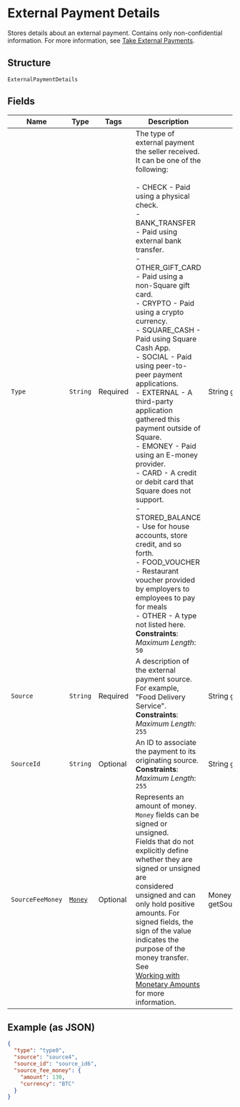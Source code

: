 
# External Payment Details

Stores details about an external payment. Contains only non-confidential information.
For more information, see
[Take External Payments](https://developer.squareup.com/docs/payments-api/take-payments/external-payments).

## Structure

`ExternalPaymentDetails`

## Fields

| Name | Type | Tags | Description | Getter |
|  --- | --- | --- | --- | --- |
| `Type` | `String` | Required | The type of external payment the seller received. It can be one of the following:<br><br>- CHECK - Paid using a physical check.<br>- BANK_TRANSFER - Paid using external bank transfer.<br>- OTHER\_GIFT\_CARD - Paid using a non-Square gift card.<br>- CRYPTO - Paid using a crypto currency.<br>- SQUARE_CASH - Paid using Square Cash App.<br>- SOCIAL - Paid using peer-to-peer payment applications.<br>- EXTERNAL - A third-party application gathered this payment outside of Square.<br>- EMONEY - Paid using an E-money provider.<br>- CARD - A credit or debit card that Square does not support.<br>- STORED_BALANCE - Use for house accounts, store credit, and so forth.<br>- FOOD_VOUCHER - Restaurant voucher provided by employers to employees to pay for meals<br>- OTHER - A type not listed here.<br>**Constraints**: *Maximum Length*: `50` | String getType() |
| `Source` | `String` | Required | A description of the external payment source. For example,<br>"Food Delivery Service".<br>**Constraints**: *Maximum Length*: `255` | String getSource() |
| `SourceId` | `String` | Optional | An ID to associate the payment to its originating source.<br>**Constraints**: *Maximum Length*: `255` | String getSourceId() |
| `SourceFeeMoney` | [`Money`](../../doc/models/money.md) | Optional | Represents an amount of money. `Money` fields can be signed or unsigned.<br>Fields that do not explicitly define whether they are signed or unsigned are<br>considered unsigned and can only hold positive amounts. For signed fields, the<br>sign of the value indicates the purpose of the money transfer. See<br>[Working with Monetary Amounts](https://developer.squareup.com/docs/build-basics/working-with-monetary-amounts)<br>for more information. | Money getSourceFeeMoney() |

## Example (as JSON)

```json
{
  "type": "type0",
  "source": "source4",
  "source_id": "source_id6",
  "source_fee_money": {
    "amount": 130,
    "currency": "BTC"
  }
}
```

